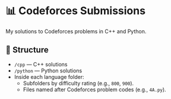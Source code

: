 # 📊 Codeforces Submissions 

My solutions to Codeforces problems in C++ and Python.

## 📂 Structure
- `/cpp` — C++ solutions
- `/python` — Python solutions
- Inside each language folder:
  - Subfolders by difficulty rating (e.g., `800`, `900`).
  - Files named after Codeforces problem codes (e.g., `4A.py`).
